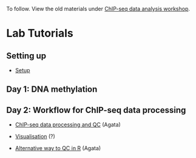 To follow. View the old materials under [ChIP-seq data analysis workshop](https://nbisweden.github.io/workshop-archive/workshop-ChIP-seq/2018-11-07/). 



# Lab Tutorials


## Setting up

* [Setup](tutorials/lab-setup.md)



## Day 1: DNA methylation


## Day 2: Workflow for ChIP-seq data processing

* [ChIP-seq data processing and QC](tutorials/lab-chipseq-processing.md) (Agata)

* [Visualisation](tutorials/lab-vis.md) (?)

* [Alternative way to QC in R](tutorials/lab-chipqc.md) (Agata)

<!-- # Lab Tutorials

## Day 3: Downstream analyses


* [Main differential binding and functional annotations workflow](tutorials/lab-diffBinding-local.md) (Olga) [local version]

* [Main differential binding and functional annotations workflow](tutorials/lab-diffBinding-remote.md) (Olga) [Uppmax version]

* [ChIPseeker package for ChIP profiling, peaks annotations, visualisation and functional annotations](tutorials/lab-ChIPseeker.md) (Olga) [local]

* [Motifs finding](tutorials/lab-motifs.md) (Jakub) [Uppmax]

* [Calling broad peaks](tutorials/lab-broadpeaks.md) (Agata) [local]

* [Alternative differential binding analyses using csaw](tutorials/) (Agata) [local]



## Day 4: ATAC-seq, special cases and curiosities

Introduction to practicals IV:

* ATAC-seq

* scATAC-seq

* [Scaling normalisation for ChIP-seq with exogenous chromatin spike](tutorials/lab-exospike.md) (Agata) [local]

* [Finding data in public resources](tutorials/lab-public-resources.md) (Jakub) [local]





## Day 5: Omics integration















<!--
How to link:

Let's link a lecture [here](lectures/Meyer_Liu_bias_nihms680120.pdf)

Let's link a tutorial [here](tutorials/day2/lab-chipseq-proc/chipseq-proc.md)
 -->
